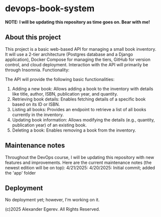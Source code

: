# devops-book-system

**NOTE: I will be updating this repository as time goes on. Bear with me!**

## About this project
This project is a basic web-based API for managing a small book inventory. It will use a 2-tier architecture (Postgres database and a Django application), Docker Compose for managing the tiers, GitHub for version control, and cloud deployment. Interaction with the API will primarily be through Insomnia.
Functionality:

The API will provide the following basic functionalities:
1. Adding a new book: Allows adding a book to the inventory with details like title, author, ISBN, publication year, and quantity.
2. Retrieving book details: Enables fetching details of a specific book based on its ID or ISBN.
3. Listing all books: Provides an endpoint to retrieve a list of all books currently in the inventory.
4. Updating book information: Allows modifying the details (e.g., quantity, publication year) of an existing book.
5. Deleting a book: Enables removing a book from the inventory.

## Maintenance notes
Throughout the DevOps course, I will be updating this repository with new features and improvements. Here are the current maintenance notes (the newest edition will be on top):
4/21/2025: 
4/20/2025: Initial commit; added the 'app' folder

## Deployment
No deployment yet; however, I'm working on it.


(c)2025 Alexander Egerev. All Rights Reserved.
